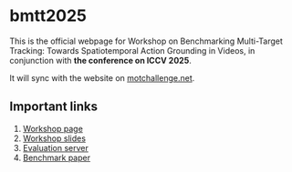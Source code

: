 # bmtt2025
This is the official webpage for Workshop on Benchmarking Multi-Target Tracking: 
Towards Spatiotemporal Action Grounding in Videos, in conjunction with **the conference on ICCV 2025**.

It will sync with the website on [motchallenge.net](https://motchallenge.net/workshops/bmtt2025/).

## Important links
1. [Workshop page](https://iccv.thecvf.com/virtual/2025/workshop/2753)                 
2. [Workshop slides](https://docs.google.com/presentation/d/1EbE9-avwo1MiApJ1ydoso1fHKYoBwJj3KokR9XTzdA4/edit?usp=sharing)
3. [Evaluation server](https://www.codabench.org/competitions/9743/)
4. [Benchmark paper](https://arxiv.org/pdf/2510.13016)
